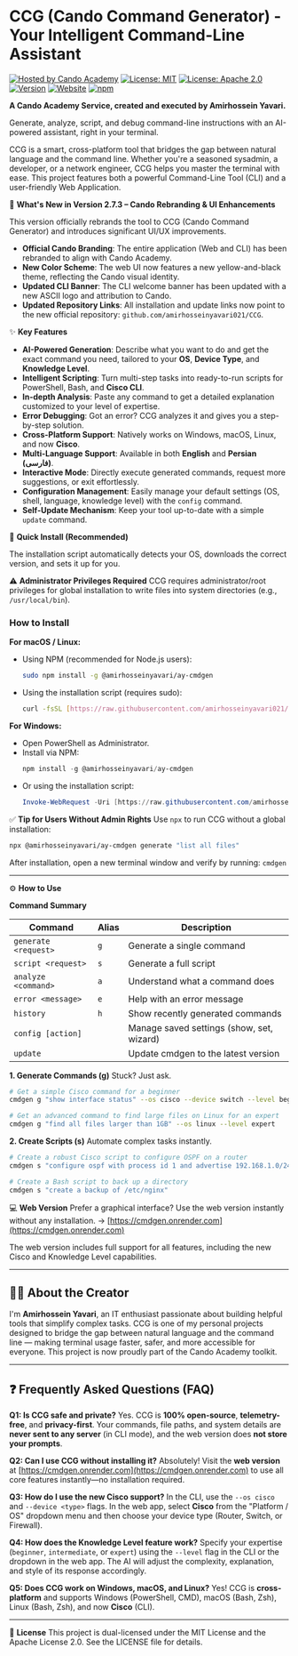 # CCG (Cando Command Generator) - Your Intelligent Command-Line Assistant

[![Hosted by Cando Academy](https://img.shields.io/badge/Hosted%20by-Cando%20Academy-yellow)](https://cando.ac)
[![License: MIT](https://img.shields.io/badge/License-MIT-00d4aa)](https://opensource.org/licenses/MIT)
[![License: Apache 2.0](https://img.shields.io/badge/License-Apache_2.0-3498db)](https://www.apache.org/licenses/LICENSE-2.0)
[![Version](https://img.shields.io/badge/Release-v2.7.3-8a2be2)](https://github.com/amirhosseinyavari021/CCG/releases)
[![Website](https://img.shields.io/badge/Live_Demo-HERE-FFD700)](https://cmdgen.onrender.com)
[![npm](https://img.shields.io/badge/Published_on-npm-dd1100)](https://www.npmjs.com/package/@amirhosseinyavari/ay-cmdgen)

**A Cando Academy Service, created and executed by Amirhossein Yavari.**

Generate, analyze, script, and debug command-line instructions with an AI-powered assistant, right in your terminal.

CCG is a smart, cross-platform tool that bridges the gap between natural language and the command line. Whether you're a seasoned sysadmin, a developer, or a network engineer, CCG helps you master the terminal with ease. This project features both a powerful Command-Line Tool (CLI) and a user-friendly Web Application.

🎉 **What's New in Version 2.7.3 – Cando Rebranding & UI Enhancements**

This version officially rebrands the tool to CCG (Cando Command Generator) and introduces significant UI/UX improvements.

-   **Official Cando Branding**: The entire application (Web and CLI) has been rebranded to align with Cando Academy.
-   **New Color Scheme**: The web UI now features a new yellow-and-black theme, reflecting the Cando visual identity.
-   **Updated CLI Banner**: The CLI welcome banner has been updated with a new ASCII logo and attribution to Cando.
-   **Updated Repository Links**: All installation and update links now point to the new official repository: `github.com/amirhosseinyavari021/CCG`.

✨ **Key Features**

-   **AI-Powered Generation**: Describe what you want to do and get the exact command you need, tailored to your **OS**, **Device Type**, and **Knowledge Level**.
-   **Intelligent Scripting**: Turn multi-step tasks into ready-to-run scripts for PowerShell, Bash, and **Cisco CLI**.
-   **In-depth Analysis**: Paste any command to get a detailed explanation customized to your level of expertise.
-   **Error Debugging**: Got an error? CCG analyzes it and gives you a step-by-step solution.
-   **Cross-Platform Support**: Natively works on Windows, macOS, Linux, and now **Cisco**.
-   **Multi-Language Support**: Available in both **English** and **Persian (فارسی)**.
-   **Interactive Mode**: Directly execute generated commands, request more suggestions, or exit effortlessly.
-   **Configuration Management**: Easily manage your default settings (OS, shell, language, knowledge level) with the `config` command.
-   **Self-Update Mechanism**: Keep your tool up-to-date with a simple `update` command.

🚀 **Quick Install (Recommended)**

The installation script automatically detects your OS, downloads the correct version, and sets it up for you.

⚠️ **Administrator Privileges Required**
CCG requires administrator/root privileges for global installation to write files into system directories (e.g., `/usr/local/bin`).

### **How to Install**

**For macOS / Linux:**

-   Using NPM (recommended for Node.js users):
    ```bash
    sudo npm install -g @amirhosseinyavari/ay-cmdgen
    ```
-   Using the installation script (requires sudo):
    ```bash
    curl -fsSL [https://raw.githubusercontent.com/amirhosseinyavari021/CCG/main/install.sh](https://raw.githubusercontent.com/amirhosseinyavari021/CCG/main/install.sh) | sudo bash
    ```

**For Windows:**

-   Open PowerShell as Administrator.
-   Install via NPM:
    ```powershell
    npm install -g @amirhosseinyavari/ay-cmdgen
    ```
-   Or using the installation script:
    ```powershell
    Invoke-WebRequest -Uri [https://raw.githubusercontent.com/amirhosseinyavari021/CCG/main/install.ps1](https://raw.githubusercontent.com/amirhosseinyavari021/CCG/main/install.ps1) -UseBasicParsing | Invoke-Expression
    ```

✅ **Tip for Users Without Admin Rights**
Use `npx` to run CCG without a global installation:

```bash
npx @amirhosseinyavari/ay-cmdgen generate "list all files"
````

After installation, open a new terminal window and verify by running: `cmdgen`

-----

⚙️ **How to Use**

**Command Summary**

| Command | Alias | Description |
|---|---|---|
| `generate <request>` | `g` | Generate a single command |
| `script <request>` | `s` | Generate a full script |
| `analyze <command>` | `a` | Understand what a command does |
| `error <message>` | `e` | Help with an error message |
| `history` | `h` | Show recently generated commands |
| `config [action]` | | Manage saved settings (show, set, wizard) |
| `update` | | Update cmdgen to the latest version |

**1. Generate Commands (g)**
Stuck? Just ask.

```bash
# Get a simple Cisco command for a beginner
cmdgen g "show interface status" --os cisco --device switch --level beginner

# Get an advanced command to find large files on Linux for an expert
cmdgen g "find all files larger than 1GB" --os linux --level expert
```

**2. Create Scripts (s)**
Automate complex tasks instantly.

```bash
# Create a robust Cisco script to configure OSPF on a router
cmdgen s "configure ospf with process id 1 and advertise 192.168.1.0/24 for area 0" --level intermediate

# Create a Bash script to back up a directory
cmdgen s "create a backup of /etc/nginx"
```

💻 **Web Version**
Prefer a graphical interface? Use the web version instantly without any installation.
→ [https://cmdgen.onrender.com](https://cmdgen.onrender.com)

The web version includes full support for all features, including the new Cisco and Knowledge Level capabilities.

-----

## 🧑‍💻 About the Creator

I'm **Amirhossein Yavari**, an IT enthusiast passionate about building helpful tools that simplify complex tasks. CCG is one of my personal projects designed to bridge the gap between natural language and the command line — making terminal usage faster, safer, and more accessible for everyone. This project is now proudly part of the Cando Academy toolkit.

-----

## ❓ Frequently Asked Questions (FAQ)

**Q1: Is CCG safe and private?**
Yes. CCG is **100% open-source**, **telemetry-free**, and **privacy-first**. Your commands, file paths, and system details are **never sent to any server** (in CLI mode), and the web version does **not store your prompts**.

**Q2: Can I use CCG without installing it?**
Absolutely\! Visit the **web version** at [https://cmdgen.onrender.com](https://cmdgen.onrender.com) to use all core features instantly—no installation required.

**Q3: How do I use the new Cisco support?**
In the CLI, use the `--os cisco` and `--device <type>` flags. In the web app, select **Cisco** from the "Platform / OS" dropdown menu and then choose your device type (Router, Switch, or Firewall).

**Q4: How does the Knowledge Level feature work?**
Specify your expertise (`beginner`, `intermediate`, or `expert`) using the `--level` flag in the CLI or the dropdown in the web app. The AI will adjust the complexity, explanation, and style of its response accordingly.

**Q5: Does CCG work on Windows, macOS, and Linux?**
Yes\! CCG is **cross-platform** and supports Windows (PowerShell, CMD), macOS (Bash, Zsh), Linux (Bash, Zsh), and now **Cisco** (CLI).

-----

📜 **License**
This project is dual-licensed under the MIT License and the Apache License 2.0. See the LICENSE file for details.

```
```
